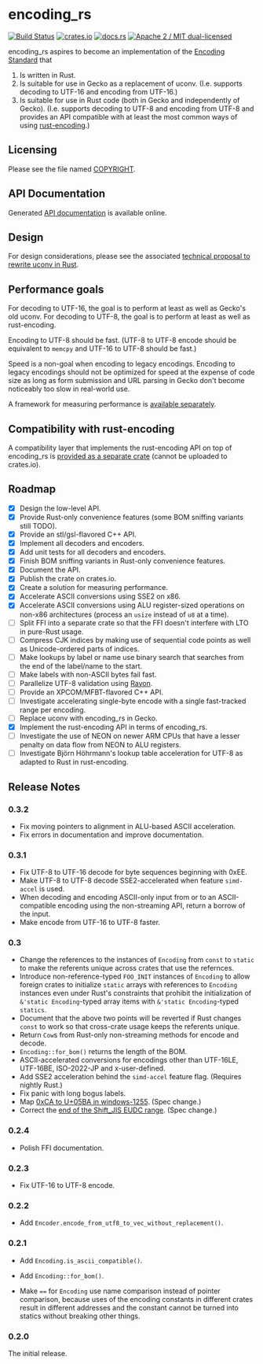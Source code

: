 # encoding_rs

[![Build Status](https://travis-ci.org/hsivonen/encoding_rs.svg?branch=master)](https://travis-ci.org/hsivonen/encoding_rs)
[![crates.io](https://meritbadge.herokuapp.com/encoding_rs)](https://crates.io/crates/encoding_rs)
[![docs.rs](https://docs.rs/encoding_rs/badge.svg)](https://docs.rs/encoding_rs/)
[![Apache 2 / MIT dual-licensed](https://img.shields.io/badge/license-Apache%202%20%2F%20MIT-blue.svg)](https://github.com/hsivonen/encoding_rs/blob/master/COPYRIGHT)

encoding_rs aspires to become an implementation of the
[Encoding Standard](https://encoding.spec.whatwg.org/) that

1. Is written in Rust.
2. Is suitable for use in Gecko as a replacement of uconv. (I.e. supports
   decoding to UTF-16 and encoding from UTF-16.)
3. Is suitable for use in Rust code (both in Gecko and independently of Gecko).
   (I.e. supports decoding to UTF-8 and encoding from UTF-8 and provides an API
   compatible with at least the most common ways of using
   [rust-encoding](https://github.com/lifthrasiir/rust-encoding/).)

## Licensing

Please see the file named
[COPYRIGHT](https://github.com/hsivonen/encoding_rs/blob/master/COPYRIGHT).

## API Documentation

Generated [API documentation](https://docs.rs/encoding_rs/) is available
online.

## Design

For design considerations, please see the associated [technical proposal to
rewrite uconv in Rust](https://docs.google.com/document/d/13GCbdvKi83a77ZcKOxaEteXp1SOGZ_9Fmztb9iX22v0/edit#).

## Performance goals

For decoding to UTF-16, the goal is to perform at least as well as Gecko's old
uconv. For decoding to UTF-8, the goal is to perform at least as well as
rust-encoding.

Encoding to UTF-8 should be fast. (UTF-8 to UTF-8 encode should be equivalent
to `memcpy` and UTF-16 to UTF-8 should be fast.)

Speed is a non-goal when encoding to legacy encodings. Encoding to legacy
encodings should not be optimized for speed at the expense of code size as long
as form submission and URL parsing in Gecko don't become noticeably too slow
in real-world use.

A framework for measuring performance is [available separately][1].

[1]: https://github.com/hsivonen/encoding_bench/

## Compatibility with rust-encoding

A compatibility layer that implements the rust-encoding API on top of
encoding_rs is
[provided as a separate crate](https://github.com/hsivonen/encoding_rs_compat)
(cannot be uploaded to crates.io).

## Roadmap

- [x] Design the low-level API.
- [x] Provide Rust-only convenience features (some BOM sniffing variants still
      TODO).
- [x] Provide an stl/gsl-flavored C++ API.
- [x] Implement all decoders and encoders.
- [x] Add unit tests for all decoders and encoders.
- [x] Finish BOM sniffing variants in Rust-only convenience features.
- [x] Document the API.
- [x] Publish the crate on crates.io.
- [x] Create a solution for measuring performance.
- [x] Accelerate ASCII conversions using SSE2 on x86.
- [x] Accelerate ASCII conversions using ALU register-sized operations on
      non-x86 architectures (process an `usize` instead of `u8` at a time).
- [ ] Split FFI into a separate crate so that the FFI doesn't interfere with
      LTO in pure-Rust usage.
- [ ] Compress CJK indices by making use of sequential code points as well
      as Unicode-ordered parts of indices.
- [ ] Make lookups by label or name use binary search that searches from the
      end of the label/name to the start.
- [ ] Make labels with non-ASCII bytes fail fast.
- [ ] Parallelize UTF-8 validation using [Rayon](https://github.com/nikomatsakis/rayon).
- [ ] Provide an XPCOM/MFBT-flavored C++ API.
- [ ] Investigate accelerating single-byte encode with a single fast-tracked
      range per encoding.
- [ ] Replace uconv with encoding_rs in Gecko.
- [x] Implement the rust-encoding API in terms of encoding_rs.
- [ ] Investigate the use of NEON on newer ARM CPUs that have a lesser penalty
      on data flow from NEON to ALU registers.
- [ ] Investigate Björn Höhrmann's lookup table acceleration for UTF-8 as
      adapted to Rust in rust-encoding.

## Release Notes

### 0.3.2

* Fix moving pointers to alignment in ALU-based ASCII acceleration.
* Fix errors in documentation and improve documentation.

### 0.3.1

* Fix UTF-8 to UTF-16 decode for byte sequences beginning with 0xEE.
* Make UTF-8 to UTF-8 decode SSE2-accelerated when feature `simd-accel` is used.
* When decoding and encoding ASCII-only input from or to an ASCII-compatible
  encoding using the non-streaming API, return a borrow of the input.
* Make encode from UTF-16 to UTF-8 faster.

### 0.3

* Change the references to the instances of `Encoding` from `const` to `static`
  to make the referents unique across crates that use the refernces.
* Introduce non-reference-typed `FOO_INIT` instances of `Encoding` to allow
  foreign crates to initialize `static` arrays with references to `Encoding`
  instances even under Rust's constraints that prohibit the initialization of
  `&'static Encoding`-typed array items with `&'static Encoding`-typed
  `statics`.
* Document that the above two points will be reverted if Rust changes `const`
  to work so that cross-crate usage keeps the referents unique.
* Return `Cow`s from Rust-only non-streaming methods for encode and decode.
* `Encoding::for_bom()` returns the length of the BOM.
* ASCII-accelerated conversions for encodings other than UTF-16LE, UTF-16BE,
  ISO-2022-JP and x-user-defined.
* Add SSE2 acceleration behind the `simd-accel` feature flag. (Requires
  nightly Rust.)
* Fix panic with long bogus labels.
* Map [0xCA to U+05BA in windows-1255](https://github.com/whatwg/encoding/issues/73).
  (Spec change.)
* Correct the [end of the Shift_JIS EUDC range](https://github.com/whatwg/encoding/issues/53).
  (Spec change.)

### 0.2.4

* Polish FFI documentation.

### 0.2.3

* Fix UTF-16 to UTF-8 encode.

### 0.2.2

* Add `Encoder.encode_from_utf8_to_vec_without_replacement()`.

### 0.2.1

* Add `Encoding.is_ascii_compatible()`.

* Add `Encoding::for_bom()`.

* Make `==` for `Encoding` use name comparison instead of pointer comparison,
  because uses of the encoding constants in different crates result in
  different addresses and the constant cannot be turned into statics without
  breaking other things.

### 0.2.0

The initial release.
